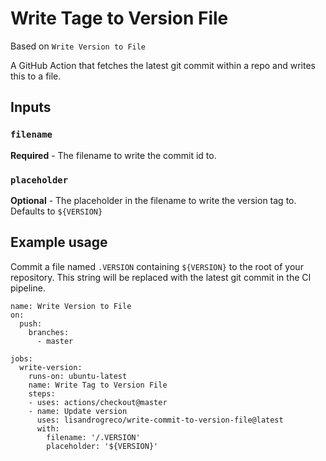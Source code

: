 # Write Tage to Version File

Based on `Write Version to File`

A GitHub Action that fetches the latest git commit within a repo and writes this to a file.

## Inputs

### `filename`

**Required** - The filename to write the commit id to.

### `placeholder`

**Optional** - The placeholder in the filename to write the version tag to. Defaults to `${VERSION}`



## Example usage

Commit a file named `.VERSION` containing `${VERSION}` to the root of your repository. This string will be replaced with the latest git commit in the CI pipeline.

```
name: Write Version to File
on:
  push:
    branches:
      - master

jobs:
  write-version:
    runs-on: ubuntu-latest
    name: Write Tag to Version File
    steps:
    - uses: actions/checkout@master
    - name: Update version
      uses: lisandrogreco/write-commit-to-version-file@latest
      with:
        filename: '/.VERSION'
        placeholder: '${VERSION}'
```
